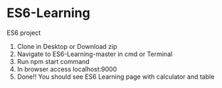 # ES6-Learning
ES6 project

1. Clone in Desktop or Download zip
2. Navigate to ES6-Learning-master in cmd or Terminal
3. Run npm start command
4. In browser access localhost:9000
5. Done!! You should see ES6 Learning page with calculator and table

